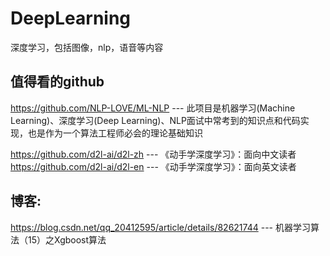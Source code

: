 # DeepLearning
深度学习，包括图像，nlp，语音等内容

## 值得看的github
https://github.com/NLP-LOVE/ML-NLP     --- 此项目是机器学习(Machine Learning)、深度学习(Deep Learning)、NLP面试中常考到的知识点和代码实现，也是作为一个算法工程师必会的理论基础知识   

https://github.com/d2l-ai/d2l-zh       --- 《动手学深度学习》：面向中文读者
https://github.com/d2l-ai/d2l-en       --- 《动手学深度学习》：面向英文读者


## 博客:
https://blog.csdn.net/qq_20412595/article/details/82621744   --- 机器学习算法（15）之Xgboost算法
